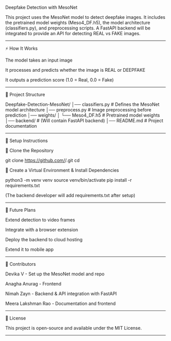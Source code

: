 Deepfake Detection with MesoNet

This project uses the MesoNet model to detect deepfake images.
It includes the pretrained model weights (Meso4_DF.h5), the model architecture (classifiers.py), and preprocessing scripts.
A FastAPI backend will be integrated to provide an API for detecting REAL vs FAKE images.


---

⚡ How It Works

The model takes an input image

It processes and predicts whether the image is REAL or DEEPFAKE

It outputs a prediction score (1.0 = Real, 0.0 = Fake)



---

📂 Project Structure

Deepfake-Detection-MesoNet/
│── classifiers.py         # Defines the MesoNet model architecture
│── preprocess.py          # Image preprocessing before prediction
│── weights/
│   └── Meso4_DF.h5        # Pretrained model weights
│── backend/               # (Will contain FastAPI backend)
│── README.md              # Project documentation


---

🚀 Setup Instructions

⿡ Clone the Repository

git clone https://github.com/<your-username>/<your-repo>.git
cd <your-repo>

⿢ Create a Virtual Environment & Install Dependencies

python3 -m venv venv
source venv/bin/activate
pip install -r requirements.txt

(The backend developer will add requirements.txt after setup)


---


🔮 Future Plans

Extend detection to video frames

Integrate with a browser extension

Deploy the backend to cloud hosting

Extend it to mobile app



---

🤝 Contributors

Devika V - Set up the MesoNet model and repo

Anagha Anurag - Frontend

Nimah Zayn - Backend & API integration with FastAPI

Meera Lakshman Rao - Documentation and frontend





---

📜 License

This project is open-source and available under the MIT License.



---
